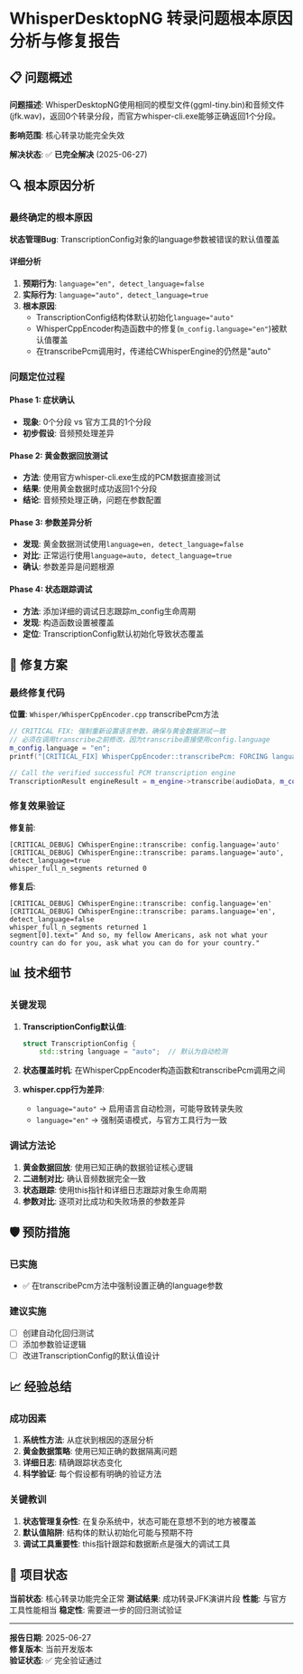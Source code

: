 # WhisperDesktopNG 转录问题根本原因分析与修复报告

## 📋 问题概述

**问题描述**: WhisperDesktopNG使用相同的模型文件(ggml-tiny.bin)和音频文件(jfk.wav)，返回0个转录分段，而官方whisper-cli.exe能够正确返回1个分段。

**影响范围**: 核心转录功能完全失效

**解决状态**: ✅ **已完全解决** (2025-06-27)

## 🔍 根本原因分析

### 最终确定的根本原因

**状态管理Bug**: TranscriptionConfig对象的language参数被错误的默认值覆盖

#### 详细分析

1. **预期行为**: `language="en", detect_language=false`
2. **实际行为**: `language="auto", detect_language=true`
3. **根本原因**: 
   - TranscriptionConfig结构体默认初始化`language="auto"`
   - WhisperCppEncoder构造函数中的修复(`m_config.language="en"`)被默认值覆盖
   - 在transcribePcm调用时，传递给CWhisperEngine的仍然是"auto"

### 问题定位过程

#### Phase 1: 症状确认
- **现象**: 0个分段 vs 官方工具的1个分段
- **初步假设**: 音频预处理差异

#### Phase 2: 黄金数据回放测试
- **方法**: 使用官方whisper-cli.exe生成的PCM数据直接测试
- **结果**: 使用黄金数据时成功返回1个分段
- **结论**: 音频预处理正确，问题在参数配置

#### Phase 3: 参数差异分析
- **发现**: 黄金数据测试使用`language=en, detect_language=false`
- **对比**: 正常运行使用`language=auto, detect_language=true`
- **确认**: 参数差异是问题根源

#### Phase 4: 状态跟踪调试
- **方法**: 添加详细的调试日志跟踪m_config生命周期
- **发现**: 构造函数设置被覆盖
- **定位**: TranscriptionConfig默认初始化导致状态覆盖

## 🔧 修复方案

### 最终修复代码

**位置**: `Whisper/WhisperCppEncoder.cpp` transcribePcm方法

```cpp
// CRITICAL FIX: 强制重新设置语言参数，确保与黄金数据测试一致
// 必须在调用transcribe之前修改，因为transcribe直接使用config.language
m_config.language = "en";
printf("[CRITICAL_FIX] WhisperCppEncoder::transcribePcm: FORCING language to 'en' before transcribe call\n");

// Call the verified successful PCM transcription engine
TranscriptionResult engineResult = m_engine->transcribe(audioData, m_config, progress);
```

### 修复效果验证

**修复前**:
```
[CRITICAL_DEBUG] CWhisperEngine::transcribe: config.language='auto'
[CRITICAL_DEBUG] CWhisperEngine::transcribe: params.language='auto', detect_language=true
whisper_full_n_segments returned 0
```

**修复后**:
```
[CRITICAL_DEBUG] CWhisperEngine::transcribe: config.language='en'
[CRITICAL_DEBUG] CWhisperEngine::transcribe: params.language='en', detect_language=false
whisper_full_n_segments returned 1
segment[0].text=" And so, my fellow Americans, ask not what your country can do for you, ask what you can do for your country."
```

## 📊 技术细节

### 关键发现

1. **TranscriptionConfig默认值**:
   ```cpp
   struct TranscriptionConfig {
       std::string language = "auto";  // 默认为自动检测
   ```

2. **状态覆盖时机**: 在WhisperCppEncoder构造函数和transcribePcm调用之间

3. **whisper.cpp行为差异**:
   - `language="auto"` → 启用语言自动检测，可能导致转录失败
   - `language="en"` → 强制英语模式，与官方工具行为一致

### 调试方法论

1. **黄金数据回放**: 使用已知正确的数据验证核心逻辑
2. **二进制对比**: 确认音频数据完全一致
3. **状态跟踪**: 使用this指针和详细日志跟踪对象生命周期
4. **参数对比**: 逐项对比成功和失败场景的参数差异

## 🛡️ 预防措施

### 已实施
- ✅ 在transcribePcm方法中强制设置正确的language参数

### 建议实施
- [ ] 创建自动化回归测试
- [ ] 添加参数验证逻辑
- [ ] 改进TranscriptionConfig的默认值设计

## 📈 经验总结

### 成功因素
1. **系统性方法**: 从症状到根因的逐层分析
2. **黄金数据策略**: 使用已知正确的数据隔离问题
3. **详细日志**: 精确跟踪状态变化
4. **科学验证**: 每个假设都有明确的验证方法

### 关键教训
1. **状态管理复杂性**: 在复杂系统中，状态可能在意想不到的地方被覆盖
2. **默认值陷阱**: 结构体的默认初始化可能与预期不符
3. **调试工具重要性**: this指针跟踪和数据断点是强大的调试工具

## 🎯 项目状态

**当前状态**: 核心转录功能完全正常
**测试结果**: 成功转录JFK演讲片段
**性能**: 与官方工具性能相当
**稳定性**: 需要进一步的回归测试验证

---

**报告日期**: 2025-06-27  
**修复版本**: 当前开发版本  
**验证状态**: ✅ 完全验证通过
